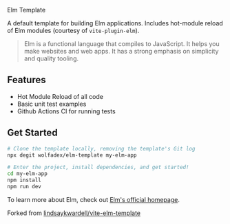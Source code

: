 Elm Template

A default template for building Elm applications. Includes hot-module reload of Elm modules (courtesy of `vite-plugin-elm`).

> Elm is a functional language that compiles to JavaScript. It helps you make websites and web apps. It has a strong emphasis on simplicity and quality tooling.

## Features

- Hot Module Reload of all code
- Basic unit test examples
- Github Actions CI for running tests

## Get Started

```bash
# Clone the template locally, removing the template's Git log
npx degit wolfadex/elm-template my-elm-app

# Enter the project, install dependencies, and get started!
cd my-elm-app
npm install
npm run dev
```

To learn more about Elm, check out [Elm's official homepage](https://elm-lang.org/).

Forked from [lindsaykwardell/vite-elm-template](https://github.com/lindsaykwardell/vite-elm-template)
